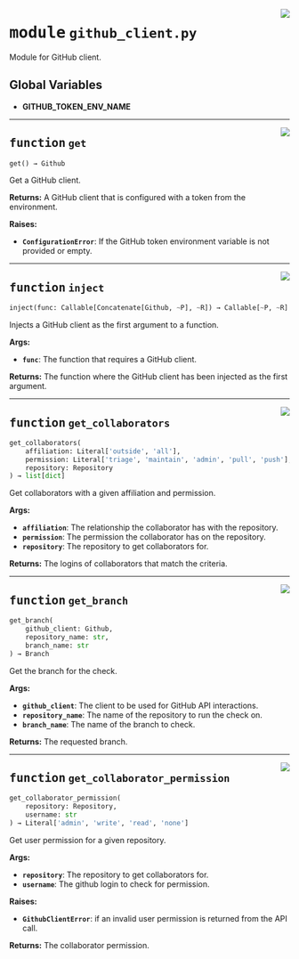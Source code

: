 <!-- markdownlint-disable -->

<a href="../repo_policy_compliance/github_client.py#L0"><img align="right" style="float:right;" src="https://img.shields.io/badge/-source-cccccc?style=flat-square"></a>

# <kbd>module</kbd> `github_client.py`
Module for GitHub client. 

**Global Variables**
---------------
- **GITHUB_TOKEN_ENV_NAME**

---

<a href="../repo_policy_compliance/github_client.py#L26"><img align="right" style="float:right;" src="https://img.shields.io/badge/-source-cccccc?style=flat-square"></a>

## <kbd>function</kbd> `get`

```python
get() → Github
```

Get a GitHub client. 



**Returns:**
  A GitHub client that is configured with a token from the environment. 



**Raises:**
 
 - <b>`ConfigurationError`</b>:  If the GitHub token environment variable is not provided or empty. 


---

<a href="../repo_policy_compliance/github_client.py#L44"><img align="right" style="float:right;" src="https://img.shields.io/badge/-source-cccccc?style=flat-square"></a>

## <kbd>function</kbd> `inject`

```python
inject(func: Callable[Concatenate[Github, ~P], ~R]) → Callable[~P, ~R]
```

Injects a GitHub client as the first argument to a function. 



**Args:**
 
 - <b>`func`</b>:  The function that requires a GitHub client. 



**Returns:**
 The function where the GitHub client has been injected as the first argument. 


---

<a href="../repo_policy_compliance/github_client.py#L91"><img align="right" style="float:right;" src="https://img.shields.io/badge/-source-cccccc?style=flat-square"></a>

## <kbd>function</kbd> `get_collaborators`

```python
get_collaborators(
    affiliation: Literal['outside', 'all'],
    permission: Literal['triage', 'maintain', 'admin', 'pull', 'push'],
    repository: Repository
) → list[dict]
```

Get collaborators with a given affiliation and permission. 



**Args:**
 
 - <b>`affiliation`</b>:  The relationship the collaborator has with the repository. 
 - <b>`permission`</b>:  The permission the collaborator has on the repository. 
 - <b>`repository`</b>:  The repository to get collaborators for. 



**Returns:**
 The logins of collaborators that match the criteria. 


---

<a href="../repo_policy_compliance/github_client.py#L126"><img align="right" style="float:right;" src="https://img.shields.io/badge/-source-cccccc?style=flat-square"></a>

## <kbd>function</kbd> `get_branch`

```python
get_branch(
    github_client: Github,
    repository_name: str,
    branch_name: str
) → Branch
```

Get the branch for the check. 



**Args:**
 
 - <b>`github_client`</b>:  The client to be used for GitHub API interactions. 
 - <b>`repository_name`</b>:  The name of the repository to run the check on. 
 - <b>`branch_name`</b>:  The name of the branch to check. 



**Returns:**
 The requested branch. 


---

<a href="../repo_policy_compliance/github_client.py#L141"><img align="right" style="float:right;" src="https://img.shields.io/badge/-source-cccccc?style=flat-square"></a>

## <kbd>function</kbd> `get_collaborator_permission`

```python
get_collaborator_permission(
    repository: Repository,
    username: str
) → Literal['admin', 'write', 'read', 'none']
```

Get user permission for a given repository. 



**Args:**
 
 - <b>`repository`</b>:  The repository to get collaborators for. 
 - <b>`username`</b>:  The github login to check for permission. 



**Raises:**
 
 - <b>`GithubClientError`</b>:  if an invalid user permission is returned from the API call. 



**Returns:**
 The collaborator permission. 


